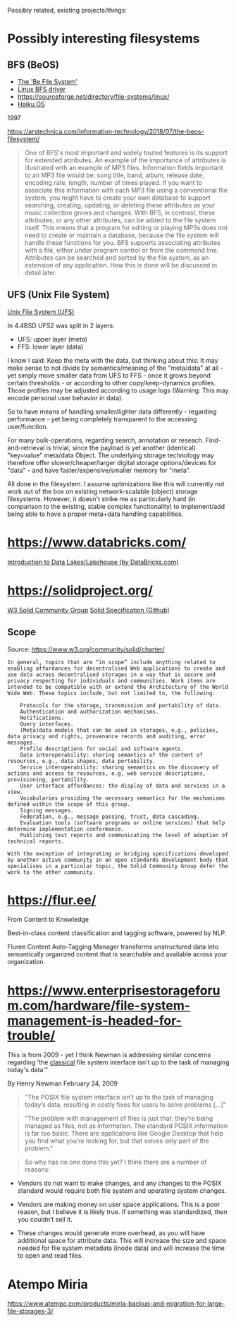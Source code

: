 Possibly related, existing projects/things:


# Possibly interesting filesystems


## BFS (BeOS)

  * [The 'Be File System'](https://en.wikipedia.org/wiki/Be_File_System)
  * [Linux BFS driver](https://www.kernel.org/doc/html/latest/filesystems/befs.html)
  * https://sourceforge.net/directory/file-systems/linux/
  * [Haiku OS](https://www.haiku-os.org/get-haiku/r1beta4/)

1997

https://arstechnica.com/information-technology/2018/07/the-beos-filesystem/

> One of BFS's most important and widely touted features is its support for extended attributes. An example of the importance of attributes is illustrated with an example of MP3 files. Information fields important to an MP3 file would be: song title, band, album, release date, encoding rate, length, number of times played. If you want to associate this information with each MP3 file using a conventional file system, you might have to create your own database to support searching, creating, updating, or deleting these attributes as your music collection grows and changes. With BFS, in contrast, these attributes, or any other attributes, can be added to the file system itself. This means that a program for editing or playing MP3s does not need to create or maintain a database, because the file system will handle these functions for you. BFS supports associating attributes with a file, either under program control or from the command line. Attributes can be searched and sorted by the file system, as an extension of any application. How this is done will be discussed in detail later.



## UFS (Unix File System)

[Unix File System (UFS)](https://en.wikipedia.org/wiki/Unix_File_System#UFS1)

In 4.4BSD UFS2 was split in 2 layers:

  * UFS: upper layer (meta)
  * FFS: lower layer (data)

I know I said: Keep the meta with the data, but thinking about this:
It may make sense to not divide by semantics/meaning of the "meta/data" at all - yet simply move smaller data from UFS to FFS - once it grows beyond certain thresholds - or according to other copy/keep-dynamics profiles. Those profiles may be adjusted according to usage logs (Warning: This may encode personal user behavior in data).

So to have means of handling smaller/lighter data differently - regarding performance - yet being completely transparent to the accessing user/function.

For many bulk-operations, regarding search, annotation or reseach. Find-and-retrieval is trivial, since the payload is yet another (identical) "key=value" meta/data Object. The underlying storage technology may therefore offer slower/cheaper/larger digital storage options/devices for "data" - and have faster/expensive/smaller memory for "meta".

All done in the filesystem.
I assume optimizations like this will currently not work out of the box on existing network-scalable (object) storage filesystems. However, it doesn't strike me as particularly hard (in comparison to the existing, stable complex functionality) to implement/add being able to have a proper meta+data handling capabilities.






# https://www.databricks.com/

[Introduction to Data Lakes/Lakehouse (by DataBricks.com)](https://www.databricks.com/discover/data-lakes)


# https://solidproject.org/

[W3 Solid Community Group](https://www.w3.org/community/solid/)
[Solid Specification (Github)](https://github.com/solid/specification)


## Scope

Source: https://www.w3.org/community/solid/charter/

```
In general, topics that are “in scope” include anything related to enabling affordances for decentralised Web applications to create and use data across decentralised storages in a way that is secure and privacy respecting for individuals and communities. Work items are intended to be compatible with or extend the Architecture of the World Wide Web. These topics include, but not limited to, the following:

    Protocols for the storage, transmission and portability of data.
    Authentication and authorization mechanisms.
    Notifications.
    Query interfaces.
    (Meta)data models that can be used in storages, e.g., policies, data privacy and rights, provenance records and auditing, error messages.
    Profile descriptions for social and software agents.
    Data interoperability: sharing semantics of the content of resources, e.g., data shapes, data portability.
    Service interoperability: sharing semantics on the discovery of actions and access to resources, e.g, web service descriptions, provisioning, portability.
    User interface affordances: the display of data and services in a view.
    Vocabularies providing the necessary semantics for the mechanisms defined within the scope of this group.
    Signing messages.
    Federation, e.g., message passing, trust, data cascading.
    Evaluation tools (software programs or online services) that help determine implementation conformance.
    Publishing test reports and communicating the level of adoption of technical reports.

With the exception of integrating or bridging specifications developed by another active community in an open standards development body that specialises in a particular topic, the Solid Community Group defer the work to the other community.
```


# https://flur.ee/

From Content to Knowledge

Best-in-class content classification and tagging software, powered by NLP.

Fluree Content Auto-Tagging Manager transforms unstructured data into semantically organized content that is searchable and available across your organization.




# https://www.enterprisestorageforum.com/hardware/file-system-management-is-headed-for-trouble/

This is from 2009 - yet I think Newman is addressing similar concerns regarding
'the [classical](POSIX) file system interface isn't up to the task of managing
today's data'"

By Henry Newman
February 24, 2009

> "The POSIX file system interface isn’t up to the task of managing today’s
> data, resulting in costly fixes for users to solve problems [...]"

> "The problem with management of files is just that: they’re being managed as
> files, not as information. The standard POSIX information is far too basic.
> There are applications like Google Desktop that help you find what you’re
> looking for, but that solves only part of the problem."

> So why has no one done this yet? I think there are a number of reasons:

  * Vendors do not want to make changes, and any changes to the POSIX standard
    would require both file system and operating system changes.

  * Vendors are making money on user space applications. This is a poor reason,
    but I believe it is likely true. If something was standardized, then you
couldn’t sell it.

  * These changes would generate more overhead, as you will have additional
    space for attribute data. This will increase the size and space needed for
file system metadata (inode data) and will increase the time to open and read
files.


# Atempo Miria

https://www.atempo.com/products/miria-backup-and-migration-for-large-file-storages-3/

